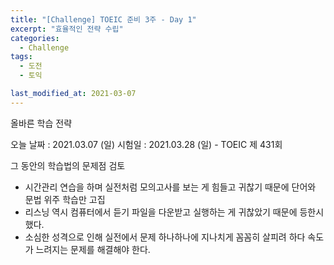 ```yaml
---
title: "[Challenge] TOEIC 준비 3주 - Day 1"
excerpt: "효율적인 전략 수립"
categories:
  - Challenge
tags:
  - 도전
  - 토익

last_modified_at: 2021-03-07
---
```


올바른 학습 전략 

오늘 날짜 : 2021.03.07 (일)
시험일 : 2021.03.28 (일) - TOEIC 제 431회

그 동안의 학습법의 문제점 검토
- 시간관리 연습을 하며 실전처럼 모의고사를 보는 게 힘들고 귀찮기 때문에 단어와 문법 위주 학습만 고집
- 리스닝 역시 컴퓨터에서 듣기 파일을 다운받고 실행하는 게 귀찮았기 때문에 등한시했다.
- 소심한 성격으로 인해 실전에서 문제 하나하나에 지나치게 꼼꼼히 살피려 하다 속도가 느려지는 문제를 해결해야 한다.
